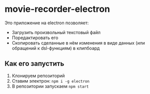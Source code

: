 movie-recorder-electron
=======================

Это приложение на electron позволяет:

 * Загрузить произвольный текстовый файл
 * Поредактировать его
 * Скопировать сделанные в нём изменения в виде данных (или обращений к dsl-функциям) в клипбоард

Как его запустить
-----------------

 1. Клонируем репозиторий
 2. Ставим электрон: `npm i -g electron`
 3. В репозитории запускаем `npm start`
